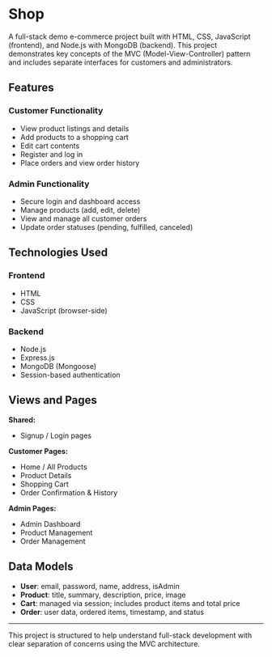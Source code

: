 # Shop

A full-stack demo e-commerce project built with HTML, CSS, JavaScript (frontend), and Node.js with MongoDB (backend). This project demonstrates key concepts of the MVC (Model-View-Controller) pattern and includes separate interfaces for customers and administrators.

## Features

### Customer Functionality

- View product listings and details
- Add products to a shopping cart
- Edit cart contents
- Register and log in
- Place orders and view order history

### Admin Functionality

- Secure login and dashboard access
- Manage products (add, edit, delete)
- View and manage all customer orders
- Update order statuses (pending, fulfilled, canceled)

## Technologies Used

### Frontend

- HTML
- CSS
- JavaScript (browser-side)

### Backend

- Node.js
- Express.js
- MongoDB (Mongoose)
- Session-based authentication

## Views and Pages

**Shared:**

- Signup / Login pages

**Customer Pages:**

- Home / All Products
- Product Details
- Shopping Cart
- Order Confirmation & History

**Admin Pages:**

- Admin Dashboard
- Product Management
- Order Management

## Data Models

- **User**: email, password, name, address, isAdmin
- **Product**: title, summary, description, price, image
- **Cart**: managed via session; includes product items and total price
- **Order**: user data, ordered items, timestamp, and status

---

This project is structured to help understand full-stack development with clear separation of concerns using the MVC architecture.

